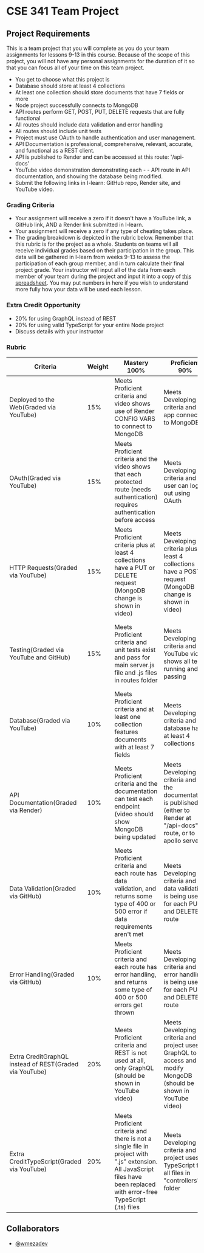 # CSE 341 Team Project

## Project Requirements

This is a team project that you will complete as you do your team assignments for lessons 9-13 in this course. Because of the scope of this project, you will not have any personal assignments for the duration of it so that you can focus all of your time on this team project.

- You get to choose what this project is
- Database should store at least 4 collections
- At least one collection should store documents that have 7 fields or more
- Node project successfully connects to MongoDB
- API routes perform GET, POST, PUT, DELETE requests that are fully functional
- All routes should include data validation and error handling
- All routes should include unit tests
- Project must use OAuth to handle authentication and user management.
- API Documentation is professional, comprehensive, relevant, accurate, and functional as a REST client.
- API is published to Render and can be accessed at this route: '/api-docs'
- YouTube video demonstration demonstrating each - - API route in API documentation, and showing the database being modified.
- Submit the following links in I-learn: GitHub repo, Render site, and YouTube video.

### Grading Criteria

- Your assignment will receive a zero if it doesn't have a YouTube link, a GitHub link, AND a Render link submitted in I-learn.
- Your assignment will receive a zero if any type of cheating takes place.
- The grading breakdown is depicted in the rubric below. Remember that this rubric is for the project as a whole. Students on teams will all receive individual grades based on their participation in the group. This data will be gathered in I-learn from weeks 9-13 to assess the participation of each group member, and in turn calculate their final project grade. Your instructor will input all of the data from each member of your team during the project and input it into a copy of [this spreadsheet](https://docs.google.com/spreadsheets/d/1Gu0GVpXDnscza3lVOOpn_jBqAbqGsKvHlZ0IVqYNWao/edit?usp=sharing). You may put numbers in here if you wish to understand more fully how your data will be used each lesson.

### Extra Credit Opportunity

- 20% for using GraphQL instead of REST
- 20% for using valid TypeScript for your entire Node project
- Discuss details with your instructor

### Rubric

| Criteria | Weight | Mastery 100% | Proficient 90% | Deeloping 78% | Beginning 65% | Missing/Incomplete 0% |
|---|---|---|---|---|---|---|
| Deployed to the Web(Graded via YouTube) | 15% | Meets Proficient criteria and video shows use of Render CONFIG VARS to connect to MongoDB | Meets Developing criteria and app connects to MongoDB | Meets Beginning criteria and Render url can be opened without any errors | Node.js app deployed to Render | Render link or YouTube link not submitted |
| OAuth(Graded via YouTube) | 15% | Meets Proficient criteria and the video shows that each protected route (needs authentication) requires authentication before access | Meets Developing criteria and user can log out using OAuth | Meets Beginning criteria and user can log in using OAuth | Evidence of OAuth is in the Node.js project | GitHub link or YouTube link not submitted, or No evidence of OAuth in project |
| HTTP Requests(Graded via YouTube) | 15% | Meets Proficient criteria plus at least 4 collections have a PUT or DELETE request (MongoDB change is shown in video) | Meets Developing criteria plus at least 4 collections have a POST request (MongoDB change is shown in video) | Meets Beginning criteria plus at least one HTTP Request is present for each collection in the database | Several HTTP Requests are in the project and work (shown in video) | GitHub link, Render link or YouTube link not submitted, or no evidence of HTTP Requests |
| Testing(Graded via YouTube and GitHub) | 15% | Meets Proficient criteria and unit tests exist and pass for main server.js file and .js files in routes folder | Meets Developing criteria and YouTube video shows all tests running and passing | Meets Beginning criteria and GitHub shows at least one unit test file for each .js file in the controllers folder | GitHub shows that at least one unit test file exists (".spec.js") | GitHub link or YouTube link not submitted, or No evidence of unit testing in project |
| Database(Graded via YouTube) | 10% | Meets Proficient criteria and at least one collection features documents with at least 7 fields | Meets Developing criteria and database has at least 4 collections | Meets Beginning criteria and database has a single collection | Database exists and is shown in the video | GitHub link or YouTube link not submitted, or No evidence of Database in project |
| API Documentation(Graded via Render) | 10% | Meets Proficient criteria and the documentation can test each endpoint (video should show MongoDB being updated | Meets Developing criteria and the documentation is published (either to Render at "/api-docs" route, or to apollo server) | Meets Beginning criteria and documentation is organized by collection | The swagger.json file is present (or Apollo server is shown in video for graphql extra credit) | Render link, GitHub link, or YouTube link not submitted. Or no evidence of API documentation |
| Data Validation(Graded via GitHub) | 10% | Meets Proficient criteria and each route has data validation, and returns some type of 400 or 500 error if data requirements aren't met | Meets Developing criteria and data validation is being used for each PUT and DELETE route | Meets Beginning criteria and data validation is being used for each GET and POST route | Node project has evidence of data validation (for example: checks for at least one variable's existence before continuing) | GitHub link or Render link not submitted. Or no evidence of Data Validation |
| Error Handling(Graded via GitHub) | 10% | Meets Proficient criteria and each route has error handling, and returns some type of 400 or 500 errors get thrown | Meets Developing criteria and error handling is being used for each PUT and DELETE route | Meets Beginning criteria and error handling is being used for each GET and POST route | Node project has evidence of error handling (for example: at least one try/catch) | GitHub link or Render link not submitted. Or no evidence of Error Handling |
| Extra CreditGraphQL instead of REST(Graded via YouTube) | 20% | Meets Proficient criteria and REST is not used at all, only GraphQL (should be shown in YouTube video) | Meets Developing criteria and project uses GraphQL to access and modify MongoDB (should be shown in YouTube video) | Meets Beginning criteria and project uses GraphQL for some aspects (should be shown in YouTube video) | GitHub link (perhaps in previous commits) and YouTube video show that GraphQL was attempted | GitHub link, Render link, or YouTube link not submitted |
| Extra CreditTypeScript(Graded via YouTube) | 20% | Meets Proficient criteria and there is not a single file in project with ".js" extension. All JavaScript files have been replaced with error-free TypeScript (.ts) files | Meets Developing criteria and project uses TypeScript for all files in "controllers" folder | Meets Beginning criteria and project uses TypeScript for some aspects (should be shown in YouTube video and evident in GitHub repository) | GitHub link (perhaps in previous commits) and YouTube video show that TypeScript was attempted | GitHub link, Render link, or YouTube link not submitted |


## Collaborators

- [@wmezadev](https://github.com/wmezadev/)